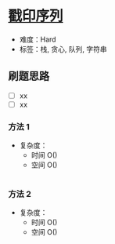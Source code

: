 # [戳印序列](https://leetcode-cn.com/problems/stamping-the-sequence/)

- 难度：Hard
- 标签：栈, 贪心, 队列, 字符串

## 刷题思路

- [ ] xx
- [ ] xx

### 方法 1

- 复杂度：
    - 时间 O()
    - 空间 O()

``` js

```

### 方法 2

- 复杂度：
    - 时间 O()
    - 空间 O()

``` js

```
